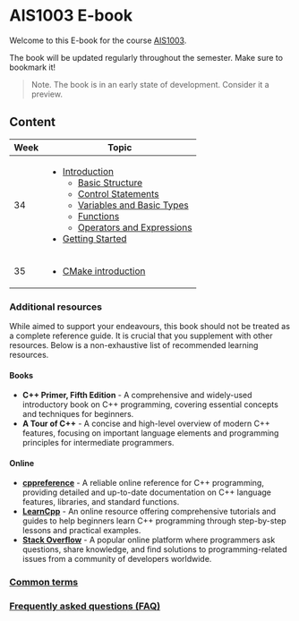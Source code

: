 # AIS1003 E-book

Welcome to this E-book for the course [AIS1003](https://www.ntnu.no/studier/emner/AIS1003#tab=omEmnet).

The book will be updated regularly throughout the semester. Make sure to bookmark it! 

> Note. The book is in an early state of development. Consider it a preview.

## Content

| Week | Topic                                                                                                                                                                                                                                                                                                                                                                                                                  |
|------|------------------------------------------------------------------------------------------------------------------------------------------------------------------------------------------------------------------------------------------------------------------------------------------------------------------------------------------------------------------------------------------------------------------------|
|  34    | <ul><li> [Introduction](Chapter1/introduction.md) <ul><li>[Basic Structure](Chapter1/basic_structure.md)</li><li>[Control Statements](Chapter1/control_statements.md)</li><li>[Variables and Basic Types](Chapter1/variables.md)</li><li>[Functions](Chapter1/functions.md)</li><li>[Operators and Expressions](Chapter1/operators_expressions.md)</li></ul> <li>[Getting Started](getting_started.md)</li> </li></ul> |         
|  35    | <ul><li>[CMake introduction](Chapter2/cmake_intro.md) </li></ul>                                                                                                                                                                                                                                                                                                                                                       |


### Additional resources

While aimed to support your endeavours, this book should not be treated as a complete reference guide. It is crucial that you supplement with other resources.
Below is a non-exhaustive list of recommended learning resources.

#### Books
- __C++ Primer, Fifth Edition__ - A comprehensive and widely-used introductory book on C++ programming, covering essential concepts and techniques for beginners. 
- __A Tour of C++__ - A concise and high-level overview of modern C++ features, focusing on important language elements and programming principles for intermediate programmers.

#### Online

- [__cppreference__](https://en.cppreference.com/w/) - A reliable online reference for C++ programming, providing detailed and up-to-date documentation on C++ language features, libraries, and standard functions.
- [__LearnCpp__](https://www.learncpp.com/) - An online resource offering comprehensive tutorials and guides to help beginners learn C++ programming through step-by-step lessons and practical examples.
- [__Stack Overflow__](https://stackoverflow.com/) - A popular online platform where programmers ask questions, share knowledge, and find solutions to programming-related issues from a community of developers worldwide.

### [Common terms](terms.md)

### [Frequently asked questions (FAQ)](faq.md)
